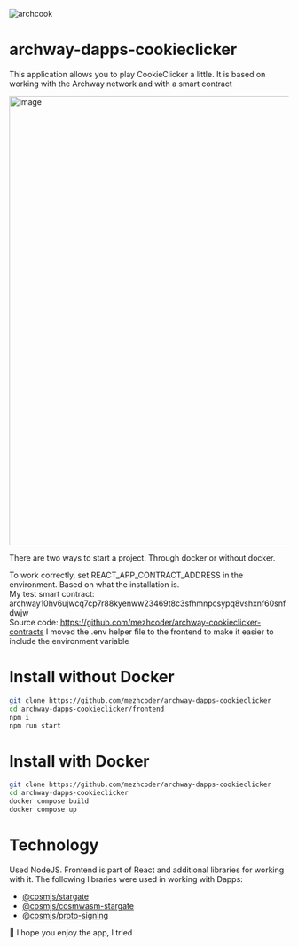 ![archcook](https://user-images.githubusercontent.com/49750349/169159798-76262bc1-18c2-40cc-bddd-a2ca080a00c4.png)
# archway-dapps-cookieclicker

This application allows you to play CookieClicker a little. It is based on working with the Archway network and with a smart contract

<img width="809" alt="image" src="https://user-images.githubusercontent.com/49750349/169400684-7032fb7a-2de9-4d02-b46f-fb48d86adf6a.png">

There are two ways to start a project. Through docker or without docker.

To work correctly, set REACT_APP_CONTRACT_ADDRESS in the environment. Based on what the installation is.<br>
My test smart contract: archway10hv6ujwcq7cp7r88kyenww23469t8c3sfhmnpcsypq8vshxnf60snfdwjw<br>
Source code: https://github.com/mezhcoder/archway-cookieclicker-contracts
I moved the .env helper file to the frontend to make it easier to include the environment variable
# Install without Docker
```bash
git clone https://github.com/mezhcoder/archway-dapps-cookieclicker
cd archway-dapps-cookieclicker/frontend
npm i
npm run start
```
# Install with Docker
```bash
git clone https://github.com/mezhcoder/archway-dapps-cookieclicker
cd archway-dapps-cookieclicker
docker compose build
docker compose up
```

# Technology
Used NodeJS. Frontend is part of React and additional libraries for working with it.
The following libraries were used in working with Dapps:
- [@cosmjs/stargate](https://www.npmjs.com/package/@cosmjs/stargate)
- [@cosmjs/cosmwasm-stargate](https://www.npmjs.com/package/@cosmjs/cosmwasm-stargate)
- [@cosmjs/proto-signing](https://www.npmjs.com/package/@cosmjs/proto-signing)

💚 I hope you enjoy the app, I tried